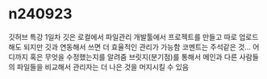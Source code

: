 # n240923
깃허브 특강 1일차
깃은 로컬에서 파일관리
개발툴에서 프로젝트를 만들고 따로 업로드 해도 되지만 깃과 연동해서 쓰면 더 효율적인 관리가 가능함
코멘트는 주석같은 것... 어디까지 혹은 무엇을 수정했는지를 알려줌
브릿지(분기점)를 통해서 메인과 다른 사람들의 파일들을 비교해서 관리자는 더 나은 것을 머지시킬 수 있음
